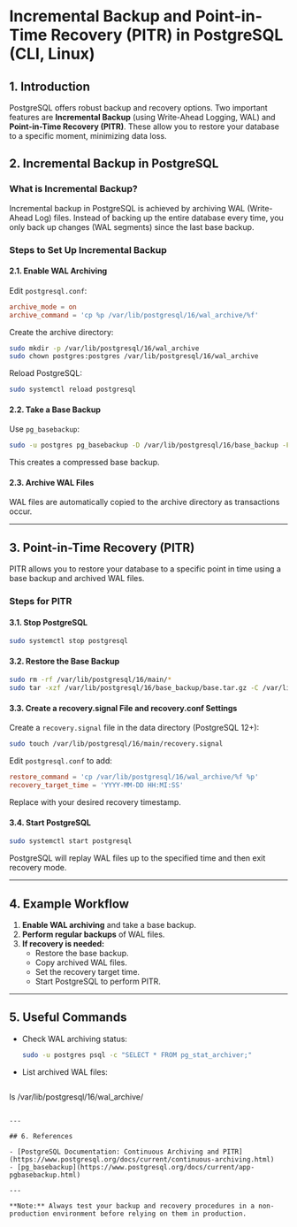 # Incremental Backup and Point-in-Time Recovery (PITR) in PostgreSQL (CLI, Linux)

## 1. Introduction

PostgreSQL offers robust backup and recovery options. Two important features are **Incremental Backup** (using Write-Ahead Logging, WAL) and **Point-in-Time Recovery (PITR)**. These allow you to restore your database to a specific moment, minimizing data loss.

## 2. Incremental Backup in PostgreSQL

### What is Incremental Backup?
Incremental backup in PostgreSQL is achieved by archiving WAL (Write-Ahead Log) files. Instead of backing up the entire database every time, you only back up changes (WAL segments) since the last base backup.

### Steps to Set Up Incremental Backup

#### 2.1. Enable WAL Archiving
Edit `postgresql.conf`:
```conf
archive_mode = on
archive_command = 'cp %p /var/lib/postgresql/16/wal_archive/%f'
```
Create the archive directory:
```bash
sudo mkdir -p /var/lib/postgresql/16/wal_archive
sudo chown postgres:postgres /var/lib/postgresql/16/wal_archive
```
Reload PostgreSQL:
```bash
sudo systemctl reload postgresql
```

#### 2.2. Take a Base Backup
Use `pg_basebackup`:
```bash
sudo -u postgres pg_basebackup -D /var/lib/postgresql/16/base_backup -Ft -z -P
```
This creates a compressed base backup.

#### 2.3. Archive WAL Files
WAL files are automatically copied to the archive directory as transactions occur.

---

## 3. Point-in-Time Recovery (PITR)

PITR allows you to restore your database to a specific point in time using a base backup and archived WAL files.

### Steps for PITR

#### 3.1. Stop PostgreSQL
```bash
sudo systemctl stop postgresql
```

#### 3.2. Restore the Base Backup
```bash
sudo rm -rf /var/lib/postgresql/16/main/*
sudo tar -xzf /var/lib/postgresql/16/base_backup/base.tar.gz -C /var/lib/postgresql/16/main/
```

#### 3.3. Create a recovery.signal File and recovery.conf Settings
Create a `recovery.signal` file in the data directory (PostgreSQL 12+):
```bash
sudo touch /var/lib/postgresql/16/main/recovery.signal
```
Edit `postgresql.conf` to add:
```conf
restore_command = 'cp /var/lib/postgresql/16/wal_archive/%f %p'
recovery_target_time = 'YYYY-MM-DD HH:MI:SS'
```
Replace with your desired recovery timestamp.

#### 3.4. Start PostgreSQL
```bash
sudo systemctl start postgresql
```
PostgreSQL will replay WAL files up to the specified time and then exit recovery mode.

---

## 4. Example Workflow

1. **Enable WAL archiving** and take a base backup.
2. **Perform regular backups** of WAL files.
3. **If recovery is needed:**
    - Restore the base backup.
    - Copy archived WAL files.
    - Set the recovery target time.
    - Start PostgreSQL to perform PITR.

---

## 5. Useful Commands

- Check WAL archiving status:
  ```bash
  sudo -u postgres psql -c "SELECT * FROM pg_stat_archiver;"
  ```
- List archived WAL files:
  ```bash
ls /var/lib/postgresql/16/wal_archive/
  ```

---

## 6. References

- [PostgreSQL Documentation: Continuous Archiving and PITR](https://www.postgresql.org/docs/current/continuous-archiving.html)
- [pg_basebackup](https://www.postgresql.org/docs/current/app-pgbasebackup.html)

---

**Note:** Always test your backup and recovery procedures in a non-production environment before relying on them in production.
